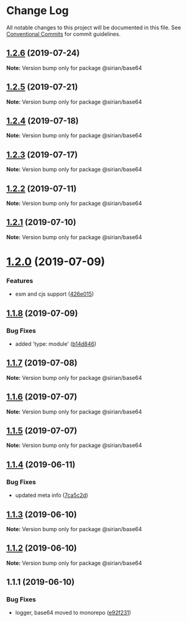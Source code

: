 # Change Log

All notable changes to this project will be documented in this file.
See [Conventional Commits](https://conventionalcommits.org) for commit guidelines.

## [1.2.6](https://github.com/sirian/js/compare/@sirian/base64@1.2.5...@sirian/base64@1.2.6) (2019-07-24)

**Note:** Version bump only for package @sirian/base64





## [1.2.5](https://github.com/sirian/js/compare/@sirian/base64@1.2.4...@sirian/base64@1.2.5) (2019-07-21)

**Note:** Version bump only for package @sirian/base64





## [1.2.4](https://github.com/sirian/js/compare/@sirian/base64@1.2.3...@sirian/base64@1.2.4) (2019-07-18)

**Note:** Version bump only for package @sirian/base64





## [1.2.3](https://github.com/sirian/js/compare/@sirian/base64@1.2.2...@sirian/base64@1.2.3) (2019-07-17)

**Note:** Version bump only for package @sirian/base64





## [1.2.2](https://github.com/sirian/js/compare/@sirian/base64@1.2.1...@sirian/base64@1.2.2) (2019-07-11)

**Note:** Version bump only for package @sirian/base64





## [1.2.1](https://github.com/sirian/js/compare/@sirian/base64@1.2.0...@sirian/base64@1.2.1) (2019-07-10)

**Note:** Version bump only for package @sirian/base64





# [1.2.0](https://github.com/sirian/js/compare/@sirian/base64@1.1.8...@sirian/base64@1.2.0) (2019-07-09)


### Features

* esm and cjs support ([426e015](https://github.com/sirian/js/commit/426e015))





## [1.1.8](https://github.com/sirian/js/compare/@sirian/base64@1.1.7...@sirian/base64@1.1.8) (2019-07-09)


### Bug Fixes

* added 'type: module' ([b14d846](https://github.com/sirian/js/commit/b14d846))





## [1.1.7](https://github.com/sirian/js/compare/@sirian/base64@1.1.6...@sirian/base64@1.1.7) (2019-07-08)

**Note:** Version bump only for package @sirian/base64





## [1.1.6](https://github.com/sirian/js/compare/@sirian/base64@1.1.5...@sirian/base64@1.1.6) (2019-07-07)

**Note:** Version bump only for package @sirian/base64





## [1.1.5](https://github.com/sirian/js/compare/@sirian/base64@1.1.4...@sirian/base64@1.1.5) (2019-07-07)

**Note:** Version bump only for package @sirian/base64





## [1.1.4](https://github.com/sirian/js/compare/@sirian/base64@1.1.3...@sirian/base64@1.1.4) (2019-06-11)


### Bug Fixes

* updated meta info ([7ca5c2d](https://github.com/sirian/js/commit/7ca5c2d))





## [1.1.3](https://github.com/sirian/js/compare/@sirian/base64@1.1.2...@sirian/base64@1.1.3) (2019-06-10)

**Note:** Version bump only for package @sirian/base64





## [1.1.2](https://github.com/sirian/js/compare/@sirian/base64@1.1.1...@sirian/base64@1.1.2) (2019-06-10)

**Note:** Version bump only for package @sirian/base64





## 1.1.1 (2019-06-10)


### Bug Fixes

* logger, base64 moved to monorepo ([e92f231](https://github.com/sirian/js/commit/e92f231))
